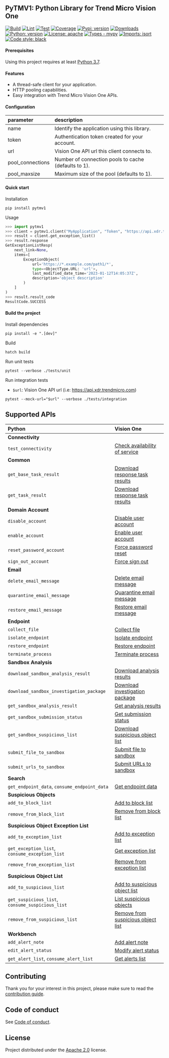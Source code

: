 ## PyTMV1: Python Library for Trend Micro Vision One
[![Build](https://github.com/TrendATI/pytmv1/actions/workflows/build.yml/badge.svg?branch=main)](https://github.com/TrendATI/pytmv1/actions/workflows/build.yml)
[![Lint](https://github.com/TrendATI/pytmv1/actions/workflows/lint.yml/badge.svg?branch=main)](https://github.com/TrendATI/pytmv1/actions/workflows/lint.yml)
[![Test](https://github.com/TrendATI/pytmv1/actions/workflows/test.yml/badge.svg?branch=main)](https://github.com/TrendATI/pytmv1/actions/workflows/test.yml)
[![Coverage](https://img.shields.io/endpoint?url=https%3A%2F%2Fgist.githubusercontent.com%2Ft0mz06%2F6c39ef59cc8beb9595e91fc96793de5b%2Fraw%2Fcoverage.json)](https://github.com/TrendATI/pytmv1/actions/workflows/coverage.yml)
[![Pypi: version](https://img.shields.io/pypi/v/pytmv1)](https://pypi.org/project/pytmv1)
[![Downloads](https://pepy.tech/badge/pytmv1)](https://pepy.tech/project/pytmv1)
[![Python: version](https://img.shields.io/pypi/pyversions/pytmv1)](https://pypi.org/project/pytmv1)
[![License: apache](https://img.shields.io/pypi/l/pytmv1)](https://spdx.org/licenses/Apache-2.0.html)
[![Types - mypy](https://img.shields.io/badge/types-mypy-blue.svg)](http://mypy-lang.org)
[![Imports: isort](https://img.shields.io/badge/%20imports-isort-%231674b1?style=flat&labelColor=ef8336)](https://pycqa.github.io/isort/)
[![Code style: black](https://img.shields.io/badge/code%20style-black-000000.svg)](https://github.com/psf/black)


#### Prerequisites
Using this project requires at least [Python 3.7](https://www.python.org/downloads/).

#### Features

- A thread-safe client for your application.
- HTTP pooling capabilities.
- Easy integration with Trend Micro Vision One APIs.


#### Configuration
| parameter        | description                                          |
|:-----------------|:-----------------------------------------------------|
| name             | Identify the application using this library.         |
| token            | Authentication token created for your account.       |
| url              | Vision One API url this client connects to.          |
| pool_connections | Number of connection pools to cache (defaults to 1). |
| pool_maxsize     | Maximum size of the pool (defaults to 1).            |

#### Quick start
Installation
```
pip install pytmv1
```

Usage
```python
>>> import pytmv1
>>> client = pytmv1.client("MyApplication", "Token", "https://api.xdr.trendmicro.com")
>>> result = client.get_exception_list()
>>> result.response
GetExceptionListResp(
    next_link=None,
    items=[
        ExceptionObject(
            url='https://*.example.com/path1/*',
            type=<ObjectType.URL: 'url'>,
            last_modified_date_time='2023-01-12T14:05:37Z',
            description='object description'
        )
    ]
)
>>> result.result_code
ResultCode.SUCCESS
```


#### Build the project
Install dependencies
```console
pip install -e ".[dev]"
```
Build
```console
hatch build
```
Run unit tests
```console
pytest --verbose ./tests/unit
```
Run integration tests
  - `$url`: Vision One API url (i.e: https://api.xdr.trendmicro.com)
    
```console
pytest --mock-url="$url" --verbose ./tests/integration
```

Supported APIs
--------------
| Python                                           | Vision One                                                                                                                                                                         |
|:-------------------------------------------------|:-----------------------------------------------------------------------------------------------------------------------------------------------------------------------------------|
| **Connectivity**                                 |                                                                                                                                                                                    |
| `test_connectivity`                              | [Check availability of service](https://automation.trendmicro.com/xdr/api-v3#tag/Connectivity/paths/~1v3.0~1healthcheck~1connectivity/get)                                         |
| **Common**                                       |                                                                                                                                                                                    |
| `get_base_task_result`                           | [Download response task results](https://automation.trendmicro.com/xdr/api-v3#tag/Common/paths/~1v3.0~1response~1tasks~1%7Bid%7D/get)                                              |
| `get_task_result`                                | [Download response task results](https://automation.trendmicro.com/xdr/api-v3#tag/Common/paths/~1v3.0~1response~1tasks~1{id}/get)                                                  |
| **Domain Account**                               |                                                                                                                                                                                    |
| `disable_account`                                | [Disable user account](https://automation.trendmicro.com/xdr/api-v3#tag/Domain-Account/paths/~1v3.0~1response~1domainAccounts~1disable/post)                                       |                                                                                                                   |
| `enable_account`                                 | [Enable user account](https://automation.trendmicro.com/xdr/api-v3#tag/Domain-Account/paths/~1v3.0~1response~1domainAccounts~1enable/post)                                         |
| `reset_password_account`                         | [Force password reset](https://automation.trendmicro.com/xdr/api-v3#tag/Domain-Account/paths/~1v3.0~1response~1domainAccounts~1resetPassword/post)                                 |
| `sign_out_account`                               | [Force sign out](https://automation.trendmicro.com/xdr/api-v3#tag/Domain-Account/paths/~1v3.0~1response~1domainAccounts~1signOut/post)                                             |
| **Email**                                        |                                                                                                                                                                                    |
| `delete_email_message`                           | [Delete email message](https://automation.trendmicro.com/xdr/api-v3#tag/Email/paths/~1v3.0~1response~1emails~1delete/post)                                                         |
| `quarantine_email_message`                       | [Quarantine email message](https://automation.trendmicro.com/xdr/api-v3#tag/Email/paths/~1v3.0~1response~1emails~1quarantine/post)                                                 |
| `restore_email_message`                          | [Restore email message](https://automation.trendmicro.com/xdr/api-v3#tag/Email/paths/~1v3.0~1response~1emails~1restore/post)                                                       |
| **Endpoint**                                     |                                                                                                                                                                                    |
| `collect_file`                                   | [Collect file](https://automation.trendmicro.com/xdr/api-v3#tag/Endpoint/paths/~1v3.0~1response~1endpoints~1collectFile/post)                                                      |
| `isolate_endpoint`                               | [Isolate endpoint](https://automation.trendmicro.com/xdr/api-v3#tag/Endpoint/paths/~1v3.0~1response~1endpoints~1isolate/post)                                                      |
| `restore_endpoint`                               | [Restore endpoint](https://automation.trendmicro.com/xdr/api-v3#tag/Endpoint/paths/~1v3.0~1response~1endpoints~1restore/post)                                                      |
| `terminate_process`                              | [Terminate process](https://automation.trendmicro.com/xdr/api-v3#tag/Endpoint/paths/~1v3.0~1response~1endpoints~1terminateProcess/post)                                            |
| **Sandbox Analysis**                             |                                                                                                                                                                                    |
| `download_sandbox_analysis_result`               | [Download analysis results](https://automation.trendmicro.com/xdr/api-v3#tag/Sandbox-Analysis/paths/~1v3.0~1sandbox~1analysisResults~1{id}~1report/get)                            |
| `download_sandbox_investigation_package`         | [Download investigation package](https://automation.trendmicro.com/xdr/api-v3#tag/Sandbox-Analysis/paths/~1v3.0~1sandbox~1analysisResults~1{id}~1investigationPackage/get)         |
| `get_sandbox_analysis_result`                    | [Get analysis results](https://automation.trendmicro.com/xdr/api-v3#tag/Sandbox-Analysis/paths/~1v3.0~1sandbox~1analysisResults~1{id}/get)                                         |
| `get_sandbox_submission_status`                  | [Get submission status](https://automation.trendmicro.com/xdr/api-v3#tag/Sandbox-Analysis/paths/~1v3.0~1sandbox~1tasks~1{id}/get)                                                  |
| `get_sandbox_suspicious_list`                    | [Download suspicious object list](https://automation.trendmicro.com/xdr/api-v3#tag/Sandbox-Analysis/paths/~1v3.0~1sandbox~1analysisResults~1{id}~1suspiciousObjects/get)           |
| `submit_file_to_sandbox`                         | [Submit file to sandbox](https://automation.trendmicro.com/xdr/api-v3#tag/Sandbox-Analysis/paths/~1v3.0~1sandbox~1files~1analyze/post)                                             |
| `submit_urls_to_sandbox`                         | [Submit URLs to sandbox](https://automation.trendmicro.com/xdr/api-v3#tag/Sandbox-Analysis/paths/~1v3.0~1sandbox~1urls~1analyze/post)                                              |
| **Search**                                       |                                                                                                                                                                                    |
| `get_endpoint_data`, `consume_endpoint_data`     | [Get endpoint data](https://automation.trendmicro.com/xdr/api-v3#tag/Search/paths/~1v3.0~1eiqs~1endpoints/get)                                                                     |
| **Suspicious Objects**                           |                                                                                                                                                                                    |
| `add_to_block_list`                              | [Add to block list](https://automation.trendmicro.com/xdr/api-v3#tag/Suspicious-Objects/paths/~1v3.0~1response~1suspiciousObjects/post)                                            | 
| `remove_from_block_list`                         | [Remove from block list](https://automation.trendmicro.com/xdr/api-v3#tag/Suspicious-Objects/paths/~1v3.0~1response~1suspiciousObjects~1delete/post)                               |
| **Suspicious Object Exception List**             |                                                                                                                                                                                    |
| `add_to_exception_list`                          | [Add to exception list](https://automation.trendmicro.com/xdr/api-v3#tag/Suspicious-Object-Exception-List/paths/~1v3.0~1threatintel~1suspiciousObjectExceptions/post)              |
| `get_exception_list`, `consume_exception_list`   | [Get exception list](https://automation.trendmicro.com/xdr/api-v3#tag/Suspicious-Object-Exception-List/paths/~1v3.0~1threatintel~1suspiciousObjectExceptions/get)                  |
| `remove_from_exception_list`                     | [Remove from exception list](https://automation.trendmicro.com/xdr/api-v3#tag/Suspicious-Object-Exception-List/paths/~1v3.0~1threatintel~1suspiciousObjectExceptions~1delete/post) |
| **Suspicious Object List**                       |                                                                                                                                                                                    |
| `add_to_suspicious_list`                         | [Add to suspicious object list](https://automation.trendmicro.com/xdr/api-v3#tag/Suspicious-Object-List/paths/~1v3.0~1threatintel~1suspiciousObjects/post)                         |
| `get_suspicious_list`, `consume_suspicious_list` | [List suspicious objects](https://automation.trendmicro.com/xdr/api-v3#tag/Suspicious-Object-List/paths/~1v3.0~1threatintel~1suspiciousObjects/get)                                |
| `remove_from_suspicious_list`                    | [Remove from suspicious object list](https://automation.trendmicro.com/xdr/api-v3#tag/Suspicious-Object-List/paths/~1v3.0~1threatintel~1suspiciousObjects~1delete/post)            |
| **Workbench**                                    |                                                                                                                                                                                    |
| `add_alert_note`                                 | [Add alert note](https://automation.trendmicro.com/xdr/api-v3#tag/Workbench-notes/paths/~1v3.0~1workbench~1alerts~1{alertId}~1notes/post)                                          |
| `edit_alert_status`                              | [Modify alert status](https://automation.trendmicro.com/xdr/api-v3#tag/Workbench/paths/~1v3.0~1workbench~1alerts~1{id}/patch)                                                      |
| `get_alert_list`, `consume_alert_list`           | [Get alerts list](https://automation.trendmicro.com/xdr/api-v3#tag/Workbench/paths/~1v3.0~1workbench~1alerts/get)                                                                  |

Contributing
------------
Thank you for your interest in this project, please make sure to read the [contribution guide](CONTRIBUTING.md).

Code of conduct
---------------
See [Code of conduct](CODE_OF_CONDUCT.md).

License
-------
Project distributed under the [Apache 2.0](https://spdx.org/licenses/Apache-2.0.html) license.
